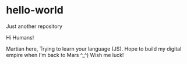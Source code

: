 # hello-world
Just another repository

Hi Humans!

Martian here, Trying to learn your language (JS).
Hope to build my digital empire when I'm back to Mars ^_^)
Wish me luck! 
